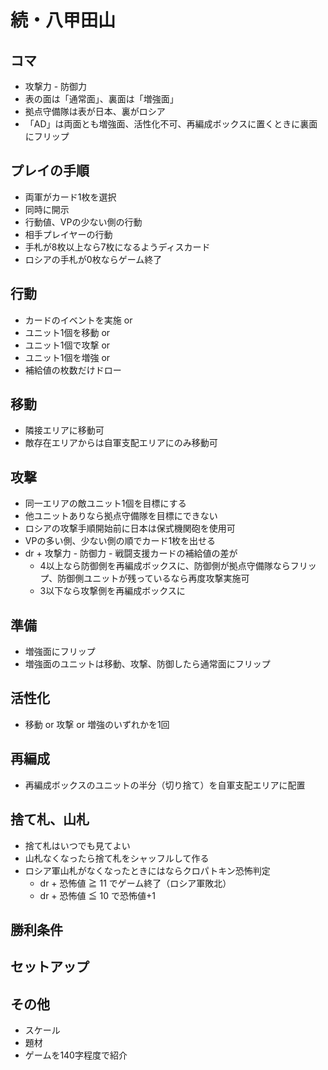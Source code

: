 # 続・八甲田山

## コマ
- 攻撃力 - 防御力
- 表の面は「通常面」、裏面は「増強面」
- 拠点守備隊は表が日本、裏がロシア
- 「AD」は両面とも増強面、活性化不可、再編成ボックスに置くときに裏面にフリップ

## プレイの手順
- 両軍がカード1枚を選択
- 同時に開示
- 行動値、VPの少ない側の行動
- 相手プレイヤーの行動
- 手札が8枚以上なら7枚になるようディスカード
- ロシアの手札が0枚ならゲーム終了

## 行動
- カードのイベントを実施 or
- ユニット1個を移動 or
- ユニット1個で攻撃 or
- ユニット1個を増強 or
- 補給値の枚数だけドロー

## 移動
- 隣接エリアに移動可
- 敵存在エリアからは自軍支配エリアにのみ移動可

## 攻撃
- 同一エリアの敵ユニット1個を目標にする
- 他ユニットありなら拠点守備隊を目標にできない
- ロシアの攻撃手順開始前に日本は保式機関砲を使用可
- VPの多い側、少ない側の順でカード1枚を出せる
- dr + 攻撃力 - 防御力 - 戦闘支援カードの補給値の差が
  - 4以上なら防御側を再編成ボックスに、防御側が拠点守備隊ならフリップ、防御側ユニットが残っているなら再度攻撃実施可
  - 3以下なら攻撃側を再編成ボックスに

## 準備
- 増強面にフリップ
- 増強面のユニットは移動、攻撃、防御したら通常面にフリップ

## 活性化
- 移動 or 攻撃 or 増強のいずれかを1回

## 再編成
- 再編成ボックスのユニットの半分（切り捨て）を自軍支配エリアに配置

## 捨て札、山札
- 捨て札はいつでも見てよい
- 山札なくなったら捨て札をシャッフルして作る
- ロシア軍山札がなくなったときにはならクロパトキン恐怖判定
  - dr + 恐怖値 ≧ 11 でゲーム終了（ロシア軍敗北）
  - dr + 恐怖値 ≦ 10 で恐怖値+1

## 勝利条件

## セットアップ

## その他
- スケール
- 題材
- ゲームを140字程度で紹介
